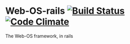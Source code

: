 # Web-OS-rails [![Build Status](https://travis-ci.org/Gum-Joe/Web-OS-rails.svg?branch=master)](https://travis-ci.org/Gum-Joe/Web-OS-rails) [![Code Climate](https://codeclimate.com/github/Gum-Joe/Web-OS-rails/badges/gpa.svg)](https://codeclimate.com/github/Gum-Joe/Web-OS-rails)
The Web-OS framework, in rails
